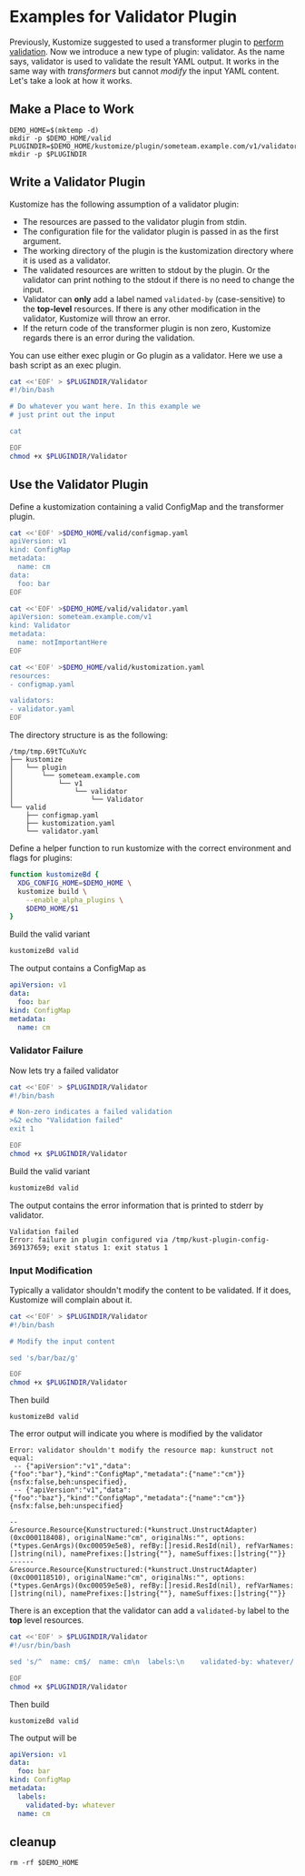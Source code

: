 # Examples for Validator Plugin

Previously, Kustomize suggested to used a transformer plugin to [perform validation](https://github.com/nholuongut/kustomize/tree/master/examples/validationTransformer). Now we introduce a new type of plugin: validator. As the name says, validator is used to validate the result YAML output. It works in the same way with *transformers* but cannot *modify* the input YAML content. Let's take a look at how it works.

## Make a Place to Work

<!-- @makeWorkplace @validatorPlugin -->
```
DEMO_HOME=$(mktemp -d)
mkdir -p $DEMO_HOME/valid
PLUGINDIR=$DEMO_HOME/kustomize/plugin/someteam.example.com/v1/validator
mkdir -p $PLUGINDIR
```

## Write a Validator Plugin

Kustomize has the following assumption of a validator plugin:
- The resources are passed to the validator plugin from stdin.
- The configuration file for the validator plugin is passed in
  as the first argument.
- The working directory of the plugin is the kustomization
  directory where it is used as a validator.
- The validated resources are written to stdout by the plugin. Or the validator can print nothing to the stdout if there is no need to change the input.
- Validator can **only** add a label named `validated-by` (case-sensitive) to the **top-level** resources. If there is any other modification in the validator, Kustomize will throw an error.
- If the return code of the transformer plugin is non zero,
  Kustomize regards there is an error during the validation.

You can use either exec plugin or Go plugin as a validator. Here we use a bash script as an exec plugin.

<!-- @writePlugin @validatorPlugin -->
```bash
cat <<'EOF' > $PLUGINDIR/Validator
#!/bin/bash

# Do whatever you want here. In this example we
# just print out the input

cat

EOF
chmod +x $PLUGINDIR/Validator
```

## Use the Validator Plugin

Define a kustomization containing a valid ConfigMap
and the transformer plugin.

<!-- @writeKustomization @validatorPlugin -->
```bash
cat <<'EOF' >$DEMO_HOME/valid/configmap.yaml
apiVersion: v1
kind: ConfigMap
metadata:
  name: cm
data:
  foo: bar
EOF

cat <<'EOF' >$DEMO_HOME/valid/validator.yaml
apiVersion: someteam.example.com/v1
kind: Validator
metadata:
  name: notImportantHere
EOF

cat <<'EOF' >$DEMO_HOME/valid/kustomization.yaml
resources:
- configmap.yaml

validators:
- validator.yaml
EOF
```

The directory structure is as the following:

```
/tmp/tmp.69tTCuXuYc
├── kustomize
│   └── plugin
│       └── someteam.example.com
│           └── v1
│               └── validator
│                   └── Validator
└── valid
    ├── configmap.yaml
    ├── kustomization.yaml
    └── validator.yaml
```

Define a helper function to run kustomize with the
correct environment and flags for plugins:

<!-- @defineKustomizeBd @validatorPlugin -->
```bash
function kustomizeBd {
  XDG_CONFIG_HOME=$DEMO_HOME \
  kustomize build \
    --enable_alpha_plugins \
    $DEMO_HOME/$1
}
```

Build the valid variant

<!-- @buildValid @validatorPlugin -->
```bash
kustomizeBd valid
```
The output contains a ConfigMap as

```yaml
apiVersion: v1
data:
  foo: bar
kind: ConfigMap
metadata:
  name: cm
```

### Validator Failure

Now lets try a failed validator

```bash
cat <<'EOF' > $PLUGINDIR/Validator
#!/bin/bash

# Non-zero indicates a failed validation
>&2 echo "Validation failed"
exit 1

EOF
chmod +x $PLUGINDIR/Validator
```

Build the valid variant

```bash
kustomizeBd valid
```
The output contains the error information that is printed to stderr
by validator.

```
Validation failed
Error: failure in plugin configured via /tmp/kust-plugin-config-369137659; exit status 1: exit status 1
```

### Input Modification

Typically a validator shouldn't modify the content to be validated. If it does, Kustomize will complain about it.

```bash
cat <<'EOF' > $PLUGINDIR/Validator
#!/bin/bash

# Modify the input content

sed 's/bar/baz/g'

EOF
chmod +x $PLUGINDIR/Validator
```

Then build

```
kustomizeBd valid
```

The error output will indicate you where is modified by the validator

```
Error: validator shouldn't modify the resource map: kunstruct not equal:
 -- {"apiVersion":"v1","data":{"foo":"bar"},"kind":"ConfigMap","metadata":{"name":"cm"}}{nsfx:false,beh:unspecified},
 -- {"apiVersion":"v1","data":{"foo":"baz"},"kind":"ConfigMap","metadata":{"name":"cm"}}{nsfx:false,beh:unspecified}

--
&resource.Resource{Kunstructured:(*kunstruct.UnstructAdapter)(0xc000118408), originalName:"cm", originalNs:"", options:(*types.GenArgs)(0xc00059e5e8), refBy:[]resid.ResId(nil), refVarNames:[]string(nil), namePrefixes:[]string{""}, nameSuffixes:[]string{""}}
------
&resource.Resource{Kunstructured:(*kunstruct.UnstructAdapter)(0xc000118510), originalName:"cm", originalNs:"", options:(*types.GenArgs)(0xc00059e5e8), refBy:[]resid.ResId(nil), refVarNames:[]string(nil), namePrefixes:[]string{""}, nameSuffixes:[]string{""}}
```

There is an exception that the validator can add a `validated-by` label to the **top** level resources.

<!-- @validatedByLabel @validatorPlugin -->
```bash
cat <<'EOF' > $PLUGINDIR/Validator
#!/usr/bin/bash

sed 's/^  name: cm$/  name: cm\n  labels:\n    validated-by: whatever/'

EOF
chmod +x $PLUGINDIR/Validator
```

Then build

<!-- @validatedByLabelBuild @validatorPlugin -->
```
kustomizeBd valid
```

The output will be

```yaml
apiVersion: v1
data:
  foo: bar
kind: ConfigMap
metadata:
  labels:
    validated-by: whatever
  name: cm
```

## cleanup

<!-- @cleanup @validatorPlugin -->
```
rm -rf $DEMO_HOME
```
